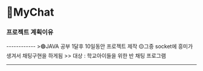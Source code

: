 # 🐥MyChat

<h3>프로젝트 계획이유</h3>
------------
>🟢JAVA 공부 1달후 10일동안 프로젝트 제작 
 🟡그중 socket에 흥미가 생겨서 채팅구현을 하게됨
>> 대상 : 학교아이들을 위한 반 채팅 프로그램

------------
